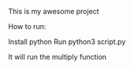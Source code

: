 This is my awesome project

How to run:

Install python
Run python3 script.py


It will run the multiply function

